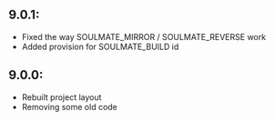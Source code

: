 ## 9.0.1:

- Fixed the way SOULMATE_MIRROR / SOULMATE_REVERSE work
- Added provision for SOULMATE_BUILD id

## 9.0.0:

- Rebuilt project layout
- Removing some old code
